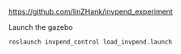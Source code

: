 https://github.com/linZHank/invpend_experiment

Launch the gazebo
```
roslaunch invpend_control load_invpend.launch
```





